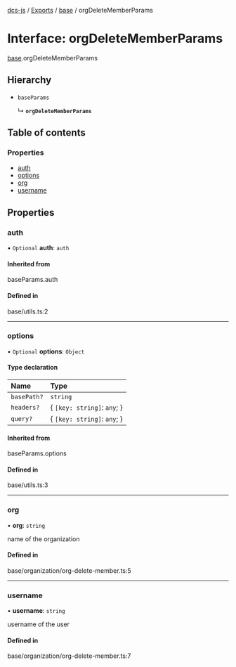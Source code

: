 [dcs-js](../README.md) / [Exports](../modules.md) / [base](../modules/base.md) / orgDeleteMemberParams

# Interface: orgDeleteMemberParams

[base](../modules/base.md).orgDeleteMemberParams

## Hierarchy

- `baseParams`

  ↳ **`orgDeleteMemberParams`**

## Table of contents

### Properties

- [auth](base.orgDeleteMemberParams.md#auth)
- [options](base.orgDeleteMemberParams.md#options)
- [org](base.orgDeleteMemberParams.md#org)
- [username](base.orgDeleteMemberParams.md#username)

## Properties

### <a id="auth" name="auth"></a> auth

• `Optional` **auth**: `auth`

#### Inherited from

baseParams.auth

#### Defined in

base/utils.ts:2

___

### <a id="options" name="options"></a> options

• `Optional` **options**: `Object`

#### Type declaration

| Name | Type |
| :------ | :------ |
| `basePath?` | `string` |
| `headers?` | { `[key: string]`: `any`;  } |
| `query?` | { `[key: string]`: `any`;  } |

#### Inherited from

baseParams.options

#### Defined in

base/utils.ts:3

___

### <a id="org" name="org"></a> org

• **org**: `string`

name of the organization

#### Defined in

base/organization/org-delete-member.ts:5

___

### <a id="username" name="username"></a> username

• **username**: `string`

username of the user

#### Defined in

base/organization/org-delete-member.ts:7

